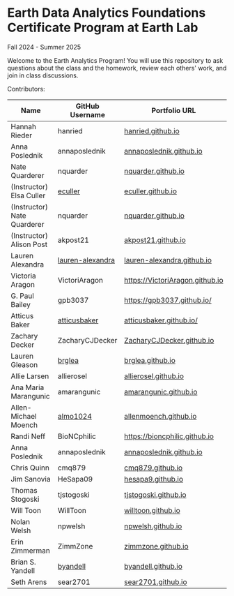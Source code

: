 # Earth Data Analytics Foundations Certificate Program at Earth Lab
Fall 2024 - Summer 2025

Welcome to the Earth Analytics Program! You will use this repository to ask questions about the class and the homework, review each others' work, and join in class discussions.

Contributors:

| Name | GitHub Username | Portfolio URL |
| ---- | --------------- | ------------- |
| Hannah Rieder | hanried | [hanried.github.io](https://hanried.github.io/) |
| Anna Poslednik | annaposlednik | [annaposlednik.github.io](https://annaposlednik.github.io) |
| Nate Quarderer | nquarder | [nquarder.github.io](https://nquarder.github.io/) |
| (Instructor) Elsa Culler | [eculler](https://www.github.com/eculler) | [eculler.github.io](https://eculler.github.io) |
| (Instructor) Nate Quarderer | nquarder | [nquarder.github.io](https://nquarder.github.io/) |
| (Instructor) Alison Post | akpost21  | [akpost21.github.io](https://akpost21.github.io/) |
| Lauren Alexandra | [lauren-alexandra](https://github.com/lauren-alexandra) | [lauren-alexandra.github.io](https://lauren-alexandra.github.io) |
| Victoria Aragon  |VictoriAragon  | https://VictoriAragon.github.io |
| G. Paul Bailey | gpb3037 | https://gpb3037.github.io/ |
| Atticus Baker| [atticusbaker](https://www.github.com/atticusbaker)|[atticusbaker.github.io/](https://atticusbaker.github.io/)  |
| Zachary Decker | ZacharyCJDecker | [ZacharyCJDecker.github.io](https://zacharycjdecker.github.io/) |
| Lauren Gleason | [brglea](https://www.github.com/brglea) | [brglea.github.io](https://brglea.github.io) |
| Allie Larsen | allierosel | [allierosel.github.io](https://allierosel.github.io) |
| Ana Maria Marangunic | amarangunic |[amarangunic.github.io](https://amarangunic.github.io)  |
| Allen-Michael Moench | [almo1024](https://www.github.com/allenmoench) | [allenmoench.github.io](https://allenmoench.github.io) |
| Randi Neff | BioNCphilic  | https://bioncphilic.github.io |
| Anna Poslednik | annaposlednik | [annaposlednik.github.io](https://annaposlednik.github.io) |
| Chris Quinn | cmq879 | [cmq879.github.io](https://cmq879.github.io/) |
| Jim Sanovia | HeSapa09 | [hesapa9.github.io](https://hesapa9.github.io/) |
| Thomas Stogoski | tjstogoski | [tjstogoski.github.io](https://tjstogoski.github.io) |
| Will Toon | WillToon | <a href="https://willtoon.github.io/" target="_blank">willtoon.github.io</a> |
| Nolan Welsh |npwelsh  | [npwelsh.github.io](https://npwelsh.github.io/) |
| Erin Zimmerman | ZimmZone |[zimmzone.github.io](https://zimmzone.github.io)|
| Brian S. Yandell | [byandell](https://www.github.com/byandell) | [byandell.github.io](https://byandell.github.io) |
| Seth Arens | sear2701 | [sear2701.github.io](https://sear2701.github.io) |
